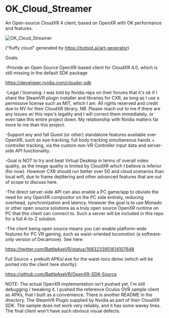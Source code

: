 # OK_Cloud_Streamer
An Open-source CloudXR 4 client, based on OpenXR with OK performance and features.

![OK_Cloud_Streamer](https://github.com/BattleAxeVR/OK_Cloud_Streamer/assets/11604039/89819682-e770-4f56-b47f-4752f4646db0)

("fluffy cloud" generated by https://hotpot.ai/art-generator)

Goals:

-Provide an Open Source OpenXR-based client for CloudXR 4.0, which is still missing in the default SDK package

https://developer.nvidia.com/cloudxr-sdk

-Legal / licensing: I was told by Nvidia reps on their forums that it's ok if I share the SteamVR plugin installer and libraries for CXR, as long as I use a permissive license such as MIT, which I am. All rights reserved and credit due to NV for their CloudXR library. NB: Please reach out to me if there are any issues w/ this repo's legality and I will correct them immediately, or even take this entire project down. My relationship with Nvidia matters far more to me than this project.

-Support any and fall Quest (or other) standalone features available over OpenXR, such as eye-tracking, full body tracking simultaneous hands + controller tracking, via the custom non-VR Controller input data and server-side API functionality. 

-Goal is NOT to try and beat Virtual Desktop in terms of overall video quality, as the image quality is limited by CloudXR which I believe is inferior (for now). However CXR should run better over 5G and cloud scenarios than local wifi, due to frame dejittering and other advanced features that are out of scope to discuss here. 

-The direct server-side API can also enable a PC game/app to obviate the need for any OpenXR compositor on the PC side entirely, reducing overhead, synchronization and latency. However the goal is to use Monado or other open source solutions as a truly open source OpenXR runtime on PC that this client can connect to. Such a server will be included in this repo for a full A-to-Z solution.

-The client being open source means you can enable platform-wide features for PC VR gaming, such as waist-oriented locomotion (a software-only version of Decamove). See here:

https://twitter.com/BattleAxeVR/status/1683233951614107648

Full Source + prebuilt APKs/.exe for the waist-loco demo (which will be ported into the client here shortly):

https://github.com/BattleAxeVR/OpenXR-SDK-Source

NOTE: The actual OpenXR implementation isn't pushed yet, I'm still debugging / tweaking it. I pushed the reference Oculus OVR sample client as APKs, that I built as a convenience. There is another README in the directory. The SteamVR Plugin supplied by Nvidia as part of their CloudXR SDK. The sample does not work very reliably, and it has some wavey lines. The final client won't have such obvious visual defects.
